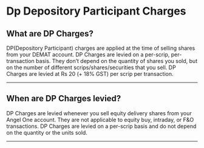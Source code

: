 # Dp Depository Participant Charges

## What are DP Charges?

DP(Depository Participant) charges are applied at the time of selling shares from your DEMAT account.
DP Charges are levied on a per-scrip, per-transaction basis. They don’t depend on the quantity of shares you sold, but on the number of different scrips/shares/securities that you sell.
DP Charges are levied at Rs 20 (+ 18% GST) per scrip per transaction.

---

## When are DP Charges levied?

DP Charges are levied whenever you sell equity delivery shares from your Angel One account. They are not applicable to equity buy, intraday, or F&O transactions. DP Charges are levied on a per-scrip basis and do not depend on the quantity or the units sold.

---

